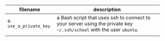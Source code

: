 | filename | description |
| -------- | ----------- |
| `0-use_a_private_key` | a Bash script that uses ssh to connect to your server using the private key `~/.ssh/school` with the user `ubuntu`. |
| | |
